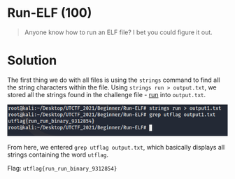 # Run-ELF (100)

> Anyone know how to run an ELF file? I bet you could figure it out.


# Solution

The first thing we do with all files is using the `strings` command to find all the string characters within the file. Using `strings run > output.txt`, 
we stored all the strings found in the challenge file - [run](./run) into `output.txt`. 

![Image of flag](https://github.com/bombunx/CTFs/blob/master/utctf-d4ddy_p0k0_p4nts/Beginner/Run-ELF/Flag.PNG)

From here, we entered `grep utflag output.txt`, which basically displays all strings containing the word `utflag`. 

Flag: `utflag{run_run_binary_9312854}`
